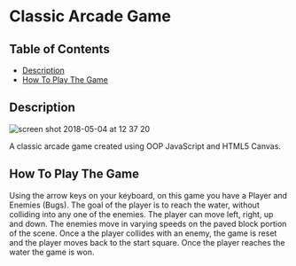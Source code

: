 # Classic Arcade Game

## Table of Contents

* [Description](#description)
* [How To Play The Game](#howtoplaythegame)

## Description

![screen shot 2018-05-04 at 12 37 20](https://user-images.githubusercontent.com/25636000/39626518-2a4d240e-4f9a-11e8-900f-ed2c1a7810c3.png)

A classic arcade game created using OOP JavaScript and HTML5 Canvas.

## How To Play The Game

Using the arrow keys on your keyboard, on this game you have a Player and Enemies (Bugs). The goal of the player is to reach the water, without colliding into any one of the enemies. The player can move left, right, up and down. The enemies move in varying speeds on the paved block portion of the scene. Once a the player collides with an enemy, the game is reset and the player moves back to the start square. Once the player reaches the water the game is won.



